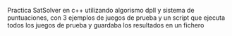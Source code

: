 Practica SatSolver en c++ utilizando algorismo dpll y sistema de puntuaciones, con 3 ejemplos de juegos de prueba y un script que ejecuta todos los juegos de prueba y guardaba los resultados en un fichero
